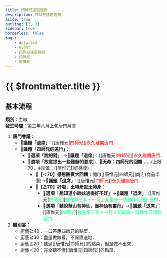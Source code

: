 ```yaml
---
title: 四師兄遠遊經商
description: 四師兄遠遊經商
aside: true
outline: [2, 3]
sidebar: true
borderless: false
tags:
    - detailed
    - event
    - 四師兄遠遊經商
    - 四師兄
    - 唐惟元
---
```


# {{ $frontmatter.title }}

## 基本流程
**類別**：主線<br>
**發生時間**：第三年八月上旬唐門月會<br>

1. **唐門會議：**
   + **📜議題「退席」**：[[唐惟元|<span style='color: red;'>四師兄</span>]]<span style='color: red;'>永久離開唐門</span>
   + **📜議題「四師兄的遠行」**：
     + **📖選項「說的對」** →**📜議題「退席」**：[[唐惟元|<span style='color: red;'>四師兄</span>]]<span style='color: red;'>永久離開唐門</span>．
     + **📖選項「故意提出一些難辦的要求］**、**🎲天命：四師兄的回饋......**(上限70，➕加值：[[唐惟元]]好感度)：
       + **🧾【＜70】感恩酬賓大回饋**：開啟[[唐惟元|四師兄]]商店(商品半價)→**📜議題「退席」**：[[唐惟元|<span style='color: red;'>四師兄</span>]]<span style='color: red;'>永久離開唐門</span>．
       + **🧾【≧70】好啦，土特產就土特產**：
         + **📖選項「想知道小師妹過得好不好」**→**📜議題「退席」**：[[唐惟元|<span style='color: #00FF7F;'>四師兄</span>]]<span style='color: #00FF7F;'>會在第三年十一月上旬最後一個動作前回到唐門</span>．
         + **📖選項「聽說華山有神仙，而神仙有靈丹」**→**📜議題「退席」**：[[唐惟元|<span style='color: #00FF7F;'>四師兄</span>]]<span style='color: #00FF7F;'>會在第三年十一月上旬最後一個動作前回到唐門</span>．
2. **離別宴：**
   + 廚藝≧40：一口答應四師兄的點菜．
   + 廚藝≧30：盡量做做看，不保證道地．
   + 廚藝≧20：聽過[[唐惟元|四師兄]]的點菜，但是做不出來．
   + 廚藝＜20：完全聽不懂[[唐惟元|四師兄]]的點菜．
